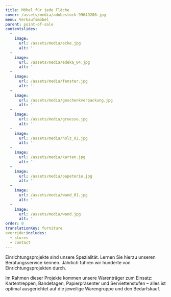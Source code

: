 ```yaml
---
title: Möbel für jede Fläche
cover: /assets/media/adobestock-99649200.jpg
menu: Verkaufsmöbel
parent: point-of-sale
contentslides:
  -
    image:
      url: /assets/media/ecke.jpg
      alt: ''
  -
    image:
      url: /assets/media/edeka_04.jpg
      alt: ''
  -
    image:
      url: /assets/media/fenster.jpg
      alt: ''
  -
    image:
      url: /assets/media/geschenkverpackung.jpg
      alt: ''
  -
    image:
      url: /assets/media/gruesse.jpg
      alt: ''
  -
    image:
      url: /assets/media/holz_02.jpg
      alt: ''
  -
    image:
      url: /assets/media/karten.jpg
      alt: ''
  -
    image:
      url: /assets/media/papeterie.jpg
      alt: ''
  -
    image:
      url: /assets/media/wand_01.jpg
      alt: ''
  -
    image:
      url: /assets/media/wand.jpg
      alt: ''
order: 0
translationKey: furniture
override:includes:
  - stores
  - contact
---
```

Einrichtungsprojekte sind unsere Spezialität. Lernen Sie hierzu unseren Beratungsservice kennen. Jährlich führen wir hunderte von Einrichtungsprojekten durch.

Im Rahmen dieser Projekte kommen unsere Warenträger zum Einsatz: Kartentreppen, Bandetagen, Papierpräsenter und Serviettenstufen – alles ist optimal ausgerichtet auf die jeweilige Warengruppe und den Bedarfskauf.
